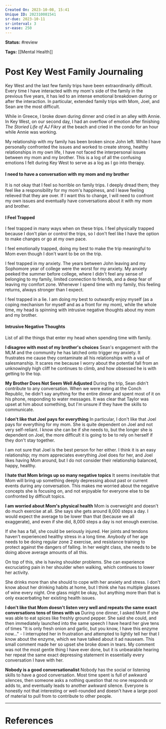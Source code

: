 ```yaml
---
Created On: 2023-10-08, 15:41
Unique ID: 202310081541
sr-due: 2023-10-11
sr-interval: 3
sr-ease: 250
---
```


**Status:** #review 

**Tags:** [[Mental Health]] 

# Post Key West Family Journaling

Key West and the last few family trips have been extraordinarily difficult. Every time I have interacted with my mom's side of the family in the previous five years, it has led to an intense emotional breakdown during or after the interaction. In particular, extended family trips with Mom, Joel, and Sean are the most difficult. 

While in Greece, I broke down during dinner and cried in an alley with Annie. In Key West, on our second day, I had an overflow of emotion after finishing *The Storied Life of AJ Fikry* at the beach and cried in the condo for an hour while Annie was working. 

My relationship with my family has been broken since John left. While I have personally confronted the issues and worked to create strong, healthy relationships in my own life, I have not faced the interpersonal issues between my mom and my brother. This is a log of all the confusing emotions I felt during Key West to serve as a log as I go into therapy.


#### I need to have a conversation with my mom and my brother
It is not okay that I feel so horrible on family trips. I deeply dread them; they feel like a responsibility for my mom's happiness, and I leave feeling relieved that they are over. If I want this to change, I will need to confront my own issues and eventually have conversations about it with my mom and brother. 

#### I Feel Trapped 
I feel trapped in many ways when on these trips. I feel physically trapped because I don't plan or control the trips, so I don't feel like I have the option to make changes or go at my own pace. 

I feel emotionally trapped, doing my best to make the trip meaningful to Mom even though I don't want to be on the trip. 

I feel trapped in my anxiety. The years between John leaving and my Sophomore year of college were the worst for my anxiety. My anxiety peeked the summer before college, where I didn't feel any sense of belonging to my family, limited connection to friends, and a deep fear of leaving my comfort zone. Whenever I spend time with my family, this feeling returns, always stronger than I expect. 

I feel trapped in a lie. I am doing my best to outwardly enjoy myself (as a coping mechanism for myself and as a front for my mom), while the whole time, my head is spinning with intrusive negative thoughts about my mom and my brother. 


#### Intrusive Negative Thoughts
List of all the things that enter my head when spending time with family. 


**I disagree with most of my brother's choices**
Sean's engagement with the MLM and the community he has latched onto trigger my anxiety. It frustrates me cause they contaminate all his relationships with a vail of salesmanship. It scares me because I worry about the potential fall from an unknowingly high cliff he continues to climb, and how obsessed he is with getting to the top. 


**My Brother Does Not Seem Well Adjusted**
During the trip, Sean didn't contribute to any conversation. When we were eating at the Conch Republic, he didn't say anything for the entire dinner and spent most of it on his phone, responding to water messages. It was clear that Taylor was upset at him about something, but I'm unsure if they have the skills to communicate.

**I don't like that Joel pays for everything**
In particular, I don't like that Joel pays for everything for my mom. She is quite dependent on Joel and not very self-reliant. I know she can be if she needs to, but the longer she is dependent on Joel, the more difficult it is going to be to rely on herself if they don't stay together. 

I am not sure that Joel is the best person for her either. I think it is an easy relationship; my mom appreciates everything Joel does for her, and Joel likes having Mom around, but I do not consider their relationship balanced, happy, healthy. 


**I hate that Mom brings up so many negative topics**
It seems inevitable that Mom will bring up something deeply depressing about past or current events during any conversation. This makes me worried about the negative concepts she is focusing on, and not enjoyable for everyone else to be confronted by difficult topics.  

**I am worried about Mom's physical health**
Mom is overweight and doesn't do much exercise at all. She says she gets around 8,000 steps a day. I would expect the average to be lower than that (because we all exaggerate), and even if she did, 8,000 steps a day is not enough exercise. 

If she has a fall, she could be seriously injured. Her joints and tendons haven't experienced healthy stress in a long time. Anybody of her age needs to be doing regular zone 2 exercise, and resistance training to protect against the dangers of falling. In her weight class, she needs to be doing above average amounts of all this.

On top of this, she is having shoulder problems. She can experience excruciating pain in her shoulder when walking, which continues to lower her activity. 

She drinks more than she should to cope with her anxiety and stress. I don't know about her drinking habits at home, but I think she has multiple glasses of wine every night. One glass might be okay, but anything more than that is only exacerbating her existing health issues. 

**I don't like that Mom doesn't listen very well and repeats the same exact conversations tens of times with us**
During one dinner, I asked Mom if she was able to eat spices like freshly ground pepper. She said she could, and then immediately launched into the same speech I have heard her give tens of times "It is only fresh onion and garlic, but you know, I have this enzyme now..." - I interrupted her in frustration and attempted to lightly tell her that I know about the enzyme, which we have talked about it ad nauseam. This small comment made her so upset she broke down in tears. My comment was not the most gentle thing I have ever done, but it is unbearable hearing her repeat the same exact depressing statement in essentially every conversation I have with her. 


**Nobody is a good conversationalist**
Nobody has the social or listening skills to have a good conversation. Most time spent is full of awkward silences, then someone asks a nothing question that no one responds or adds to, and eventually leads to another awkward silence. Everyone is honestly not that interesting or well-rounded and doesn't have a large pool of material to pull from to contribute to other people. 




---
# References

